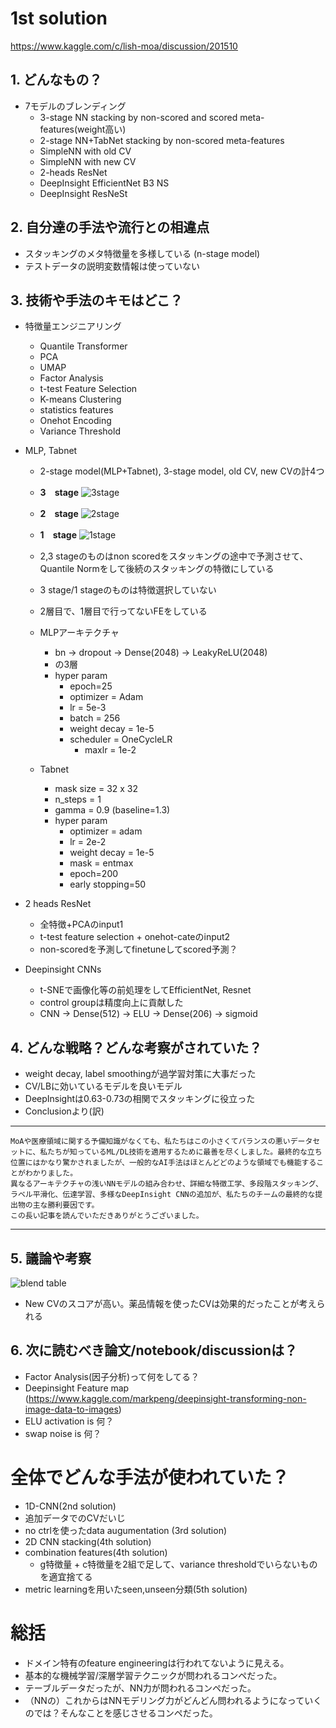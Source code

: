 # 1st solution
https://www.kaggle.com/c/lish-moa/discussion/201510
## 1. どんなもの？
- 7モデルのブレンディング
    * 3-stage NN stacking by non-scored and scored meta-features(weight高い)
    * 2-stage NN+TabNet stacking by non-scored meta-features
    * SimpleNN with old CV
    * SimpleNN with new CV
    * 2-heads ResNet
    * DeepInsight EfficientNet B3 NS
    * DeepInsight ResNeSt

## 2. 自分達の手法や流行との相違点
- スタッキングのメタ特徴量を多様している
(n-stage model)
- テストデータの説明変数情報は使っていない
## 3. 技術や手法のキモはどこ？
- 特徴量エンジニアリング
    * Quantile Transformer
    * PCA
    * UMAP
    * Factor Analysis
    * t-test Feature Selection
    * K-means Clustering
    * statistics features
    * Onehot Encoding 
    * Variance Threshold
- MLP, Tabnet
    * 2-stage model(MLP+Tabnet), 3-stage model, old CV, new CVの計4つ
    
    * **3　stage**
        ![3stage](https://www.googleapis.com/download/storage/v1/b/kaggle-forum-message-attachments/o/inbox%2F201774%2Ffb1fcba2f3331b3d3ac90cda457c23bd%2Ffigure_2.png?generation=1607164173264589&alt=media)
    
    * **2　stage**
        ![2stage](https://www.googleapis.com/download/storage/v1/b/kaggle-forum-message-attachments/o/inbox%2F201774%2F7cec080edde3393d3c86a779d227b211%2Ffigure_4.png?generation=1607164563571085&alt=media)

    * **1　stage**
        ![1stage](https://www.googleapis.com/download/storage/v1/b/kaggle-forum-message-attachments/o/inbox%2F201774%2F8276e3b36e68f6ad4557b22ea5749c46%2Ffigure_6.png?generation=1607175455595627&alt=media)

    * 2,3 stageのものはnon scoredをスタッキングの途中で予測させて、Quantile Normをして後続のスタッキングの特徴にしている
    * 3 stage/1 stageのものは特徴選択していない
    * 2層目で、1層目で行ってないFEをしている
    * MLPアーキテクチャ 
        - bn -> dropout -> Dense(2048) -> LeakyReLU(2048)
        - の3層
        * hyper param
            - epoch=25
            - optimizer = Adam
            - lr = 5e-3
            - batch = 256
            - weight decay = 1e-5
            - scheduler = OneCycleLR
                - maxlr = 1e-2
    * Tabnet
        - mask size = 32 x 32
        - n_steps = 1
        - gamma = 0.9 (baseline=1.3)
        - hyper param
            - optimizer = adam
            - lr = 2e-2
            - weight decay = 1e-5
            - mask = entmax
            - epoch=200
            - early stopping=50
- 2 heads ResNet
    * 全特徴+PCAのinput1
    * t-test feature selection + onehot-cateのinput2
    * non-scoredを予測してfinetuneしてscored予測？

- Deepinsight CNNs
    * t-SNEで画像化等の前処理をしてEfficientNet, Resnet
    * control groupは精度向上に貢献した
    - CNN -> Dense(512) -> ELU -> Dense(206) -> sigmoid
## 4. どんな戦略？どんな考察がされていた？
 * weight decay, label smoothingが過学習対策に大事だった
 * CV/LBに効いているモデルを良いモデル
 * DeepInsightは0.63-0.73の相関でスタッキングに役立った
 * Conclusionより(訳)
* * *
    MoAや医療領域に関する予備知識がなくても、私たちはこの小さくてバランスの悪いデータセットに、私たちが知っているML/DL技術を適用するために最善を尽くしました。最終的な立ち位置にはかなり驚かされましたが、一般的なAI手法はほとんどどのような領域でも機能することがわかりました。
    異なるアーキテクチャの浅いNNモデルの組み合わせ、詳細な特徴工学、多段階スタッキング、ラベル平滑化、伝達学習、多様なDeepInsight CNNの追加が、私たちのチームの最終的な提出物の主な勝利要因です。
    この長い記事を読んでいただきありがとうございました。
* * *
## 5. 議論や考察
![blend table](https://www.googleapis.com/download/storage/v1/b/kaggle-forum-message-attachments/o/inbox%2F201774%2Fd3f48b386b46934c95d534f7007233ba%2Ftable_1.png?generation=1607160513209233&alt=media)
* New CVのスコアが高い。薬品情報を使ったCVは効果的だったことが考えられる

## 6. 次に読むべき論文/notebook/discussionは？
- Factor Analysis(因子分析)って何をしてる？
- Deepinsight Feature map
(https://www.kaggle.com/markpeng/deepinsight-transforming-non-image-data-to-images)
- ELU activation is 何？
- swap noise is 何？

# 全体でどんな手法が使われていた？
- 1D-CNN(2nd solution)
- 追加データでのCVだいじ
- no ctrlを使ったdata augumentation (3rd solution)
- 2D CNN stacking(4th solution)
- combination features(4th solution)
    * g特徴量 + c特徴量を2組で足して、variance thresholdでいらないものを適宜捨てる
- metric learningを用いたseen,unseen分類(5th solution)

# 総括
- ドメイン特有のfeature engineeringは行われてないように見える。
- 基本的な機械学習/深層学習テクニックが問われるコンペだった。
- テーブルデータだったが、NN力が問われるコンペだった。
- （NNの）これからはNNモデリング力がどんどん問われるようになっていくのでは？そんなことを感じさせるコンペだった。
